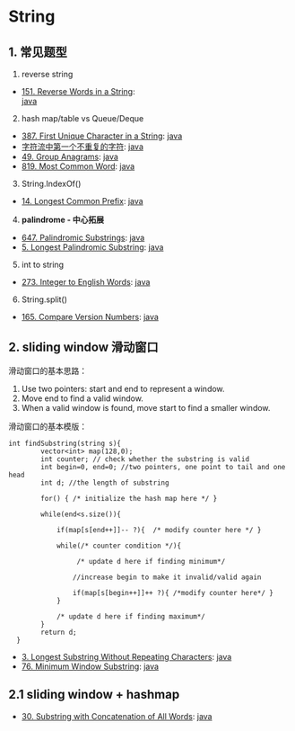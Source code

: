 # String

## 1. 常见题型

1. reverse string

- [151. Reverse Words in a String](https://leetcode.com/problems/reverse-words-in-a-string/):  
  [java](/solution_java/0151_Reverse_Words_in_a_String.java)

2. hash map/table vs Queue/Deque

- [387. First Unique Character in a String](https://leetcode.com/problems/first-unique-character-in-a-string/):
  [java](/solution_java/0387_First_Unique_Character_in_a_String.java)
- [字符流中第一个不重复的字符](https://www.nowcoder.com/practice/00de97733b8e4f97a3fb5c680ee10720?tpId=13&&tqId=11207&rp=1&ru=/ta/coding-interviews&qru=/ta/coding-interviews/question-ranking):
  [java](/牛客网/JZ54_字符流中第一个不重复的字符.java)
- [49. Group Anagrams](https://leetcode.com/problems/group-anagrams/):
  [java](/solution_java/0049_Group_Anagrams.java)
- [819. Most Common Word](https://leetcode.com/problems/most-common-word/):
  [java](/solution_java/0819_Most_Common_Word.java)

3. String.IndexOf()

- [14. Longest Common Prefix](https://leetcode.com/problems/longest-common-prefix/):
  [java](/solution_java/0014_Longest_Common_Prefix.java)

4. **palindrome - 中心拓展**

- [647. Palindromic Substrings](https://leetcode.com/problems/palindromic-substrings/):
  [java](/solution_java/0647_Palindromic_Substrings.java)
- [5. Longest Palindromic Substring](https://leetcode.com/problems/longest-palindromic-substring/):
  [java](/solution_java/0005_Longest_Palindromic_Substring.java)

5. int to string

- [273. Integer to English Words](https://leetcode.com/problems/integer-to-english-words/):
  [java](/solution_java/0273_Integer_to_English_Words.java)

6. String.split()

- [165. Compare Version Numbers](https://leetcode.com/problems/compare-version-numbers/):
  [java](/solution_java/0165_Compare_Version_Numbers.java)

## 2. sliding window 滑动窗口

滑动窗口的基本思路：

1. Use two pointers: start and end to represent a window.
2. Move end to find a valid window.
3. When a valid window is found, move start to find a smaller window.

滑动窗口的基本模版：

```
int findSubstring(string s){
        vector<int> map(128,0);
        int counter; // check whether the substring is valid
        int begin=0, end=0; //two pointers, one point to tail and one  head
        int d; //the length of substring

        for() { /* initialize the hash map here */ }

        while(end<s.size()){

            if(map[s[end++]]-- ?){  /* modify counter here */ }

            while(/* counter condition */){

                 /* update d here if finding minimum*/

                //increase begin to make it invalid/valid again

                if(map[s[begin++]]++ ?){ /*modify counter here*/ }
            }

            /* update d here if finding maximum*/
        }
        return d;
  }
```

- [3. Longest Substring Without Repeating Characters](https://leetcode.com/problems/longest-substring-without-repeating-characters/):
  [java](/solution_java/0003_Longest_Substring_Without_Repeating_Characters.java)
- [76. Minimum Window Substring](https://leetcode.com/problems/minimum-window-substring/):
  [java](/solution_java/0076_Minimum_Window_Substring.java)

## 2.1 sliding window + hashmap

- [30. Substring with Concatenation of All Words](https://leetcode.com/problems/substring-with-concatenation-of-all-words/):
  [java](/solution_java/0030_Substring_with_Concatenation_of_All_Words.md)

